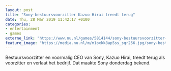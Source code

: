 ```yaml
---
layout: post
title: "Sony-bestuursvoorzitter Kazuo Hirai treedt terug"
date: Thu, 28 Mar 2019 11:42:17 +0100
categories: 
- entertainment 
- games 
externe_link: "https://www.nu.nl/games/5814144/sony-bestuursvoorzitter-kazuo-hirai-treedt-terug.html"
feature_image: "https://media.nu.nl/m/m1oxkk8ap5ss_sqr256.jpg/sony-bestuursvoorzitter-kazuo-hirai-treedt-terug.jpg"
---
```


Bestuursvoorzitter en voormalig CEO van Sony, Kazuo Hirai, treedt terug als voorzitter en verlaat het bedrijf. Dat maakte Sony donderdag bekend.
